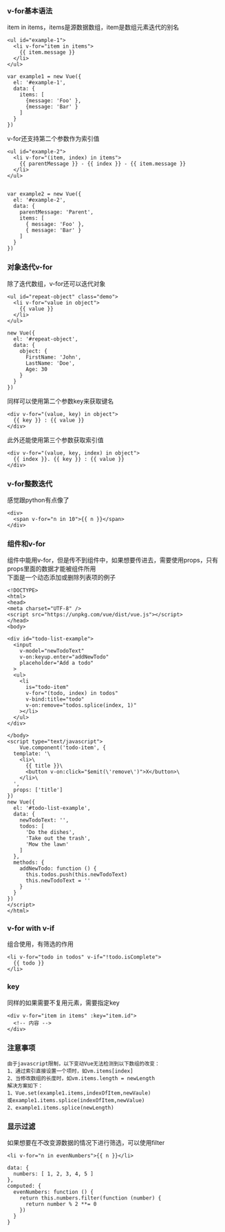 ### **v-for基本语法**
item in items，items是源数据数组，item是数组元素迭代的别名
```
<ul id="example-1">
  <li v-for="item in items">
    {{ item.message }}
  </li>
</ul>

var example1 = new Vue({
  el: '#example-1',
  data: {
    items: [
      {message: 'Foo' },
      {message: 'Bar' }
    ]
  }
})
```
v-for还支持第二个参数作为索引值
```
<ul id="example-2">
  <li v-for="(item, index) in items">
    {{ parentMessage }} - {{ index }} - {{ item.message }}
  </li>
</ul>


var example2 = new Vue({
  el: '#example-2',
  data: {
    parentMessage: 'Parent',
    items: [
      { message: 'Foo' },
      { message: 'Bar' }
    ]
  }
})
```
### **对象迭代v-for**
除了迭代数组，v-for还可以迭代对象
```
<ul id="repeat-object" class="demo">
  <li v-for="value in object">
    {{ value }}
  </li>
</ul>

new Vue({
  el: '#repeat-object',
  data: {
    object: {
      FirstName: 'John',
      LastName: 'Doe',
      Age: 30
    }
  }
})
```
同样可以使用第二个参数key来获取键名
```
<div v-for="(value, key) in object">
  {{ key }} : {{ value }}
</div>
```
此外还能使用第三个参数获取索引值
```
<div v-for="(value, key, index) in object">
  {{ index }}. {{ key }} : {{ value }}
</div>
```
### **v-for整数迭代**
感觉跟python有点像了
```
<div>
  <span v-for="n in 10">{{ n }}</span>
</div>
```
### **组件和v-for**
组件中能用v-for，但是传不到组件中，如果想要传进去，需要使用props，只有props里面的数据才能被组件所用  
下面是一个动态添加或删除列表项的例子
```
<!DOCTYPE>
<html>
<head>
<meta charset="UTF-8" />
<script src="https://unpkg.com/vue/dist/vue.js"></script>
</head>
<body>

<div id="todo-list-example">
  <input
    v-model="newTodoText"
    v-on:keyup.enter="addNewTodo"
    placeholder="Add a todo"
  >
  <ul>
    <li
      is="todo-item"
      v-for="(todo, index) in todos"
      v-bind:title="todo"
      v-on:remove="todos.splice(index, 1)"
    ></li>
  </ul>
</div>

</body>
<script type="text/javascript">
    Vue.component('todo-item', {
  template: '\
    <li>\
      {{ title }}\
      <button v-on:click="$emit(\'remove\')">X</button>\
    </li>\
  ',
  props: ['title']
})
new Vue({
  el: '#todo-list-example',
  data: {
    newTodoText: '',
    todos: [
      'Do the dishes',
      'Take out the trash',
      'Mow the lawn'
    ]
  },
  methods: {
    addNewTodo: function () {
      this.todos.push(this.newTodoText)
      this.newTodoText = ''
    }
  }
})
</script>
</html>

```
### **v-for with v-if**
组合使用，有筛选的作用
```
<li v-for="todo in todos" v-if="!todo.isComplete">
  {{ todo }}
</li>
```
### **key**
同样的如果需要不复用元素，需要指定key
```
<div v-for="item in items" :key="item.id">
  <!-- 内容 -->
</div>
```
### **注意事项**
    由于javascript限制，以下变动Vue无法检测到以下数组的改变：
    1、通过索引直接设置一个项时，如vm.items[index]
    2、当修改数组的长度时，如vm.items.length = newLength
    解决方案如下：
    1、Vue.set(example1.items,indexOfItem,newVaule)
    或example1.items.splice(indexOfItem,newValue)
    2、example1.items.splice(newLength)
### **显示过滤**
如果想要在不改变源数据的情况下进行筛选，可以使用filter
```
<li v-for="n in evenNumbers">{{ n }}</li>

data: {
  numbers: [ 1, 2, 3, 4, 5 ]
},
computed: {
  evenNumbers: function () {
    return this.numbers.filter(function (number) {
      return number % 2 **= 0
    })
  }
}
```